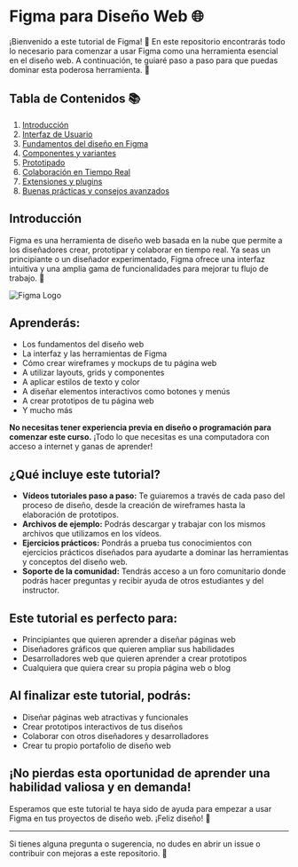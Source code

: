 # Figma para Diseño Web 🌐

¡Bienvenido a este tutorial de Figma! 🎨 En este repositorio encontrarás todo lo necesario para comenzar a usar Figma como una herramienta esencial en el diseño web. A continuación, te guiaré paso a paso para que puedas dominar esta poderosa herramienta. 🚀

## Tabla de Contenidos 📚

1. [Introducción](https://www.notion.so/Introducci-n-63791ab36a4241cc97172442347548a9?pvs=4)
2. [Interfaz de Usuario](#interfaz-de-usuario)
3. [Fundamentos del diseño en Figma](#)
4. [Componentes y variantes](#)
5. [Prototipado](#prototipado)
6. [Colaboración en Tiempo Real](#colaboración-en-tiempo-real)
7. [Extensiones y plugins](#)
8. [Buenas prácticas y consejos avanzados](#)

## Introducción

Figma es una herramienta de diseño web basada en la nube que permite a los diseñadores crear, prototipar y colaborar en tiempo real. Ya seas un principiante o un diseñador experimentado, Figma ofrece una interfaz intuitiva y una amplia gama de funcionalidades para mejorar tu flujo de trabajo. 🌟

![Figma Logo](https://upload.wikimedia.org/wikipedia/commons/3/33/Figma-logo.svg)

## Aprenderás:

* Los fundamentos del diseño web
* La interfaz y las herramientas de Figma
* Cómo crear wireframes y mockups de tu página web
* A utilizar layouts, grids y componentes
* A aplicar estilos de texto y color
* A diseñar elementos interactivos como botones y menús
* A crear prototipos de tu página web
* Y mucho más

**No necesitas tener experiencia previa en diseño o programación para comenzar este curso.** ¡Todo lo que necesitas es una computadora con acceso a internet y ganas de aprender!

## ¿Qué incluye este tutorial?

* **Vídeos tutoriales paso a paso:** Te guiaremos a través de cada paso del proceso de diseño, desde la creación de wireframes hasta la elaboración de prototipos.
* **Archivos de ejemplo:** Podrás descargar y trabajar con los mismos archivos que utilizamos en los vídeos.
* **Ejercicios prácticos:** Pondrás a prueba tus conocimientos con ejercicios prácticos diseñados para ayudarte a dominar las herramientas y conceptos del diseño web.
* **Soporte de la comunidad:** Tendrás acceso a un foro comunitario donde podrás hacer preguntas y recibir ayuda de otros estudiantes y del instructor.

## Este tutorial es perfecto para:

* Principiantes que quieren aprender a diseñar páginas web
* Diseñadores gráficos que quieren ampliar sus habilidades
* Desarrolladores web que quieren aprender a crear prototipos
* Cualquiera que quiera crear su propia página web o blog

## Al finalizar este tutorial, podrás:

* Diseñar páginas web atractivas y funcionales
* Crear prototipos interactivos de tus diseños
* Colaborar con otros diseñadores y desarrolladores
* Crear tu propio portafolio de diseño web

## ¡No pierdas esta oportunidad de aprender una habilidad valiosa y en demanda!

Esperamos que este tutorial te haya sido de ayuda para empezar a usar Figma en tus proyectos de diseño web. ¡Feliz diseño! 🎉

---

Si tienes alguna pregunta o sugerencia, no dudes en abrir un issue o contribuir con mejoras a este repositorio. 🚀
